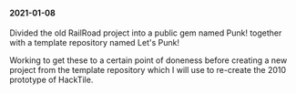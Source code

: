 #### 2021-01-08

Divided the old RailRoad project into a public gem named Punk! together with a template repository named Let's Punk!

Working to get these to a certain point of doneness before creating a new project from the template repository which I will use to re-create the 2010 prototype of HackTile.
